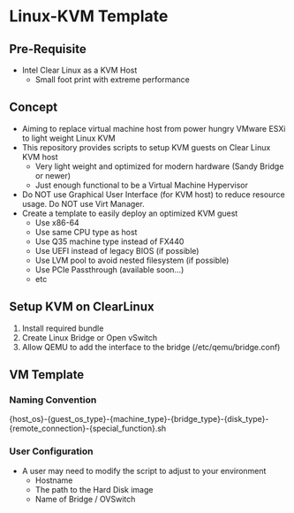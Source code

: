 # Linux-KVM Template

## Pre-Requisite
* Intel Clear Linux as a KVM Host
  * Small foot print with extreme performance

## Concept
* Aiming to replace virtual machine host from power hungry VMware ESXi to light weight Linux KVM
* This repository provides scripts to setup KVM guests on Clear Linux KVM host
  * Very light weight and optimized for modern hardware (Sandy Bridge or newer)
  * Just enough functional to be a Virtual Machine Hypervisor
* Do NOT use Graphical User Interface (for KVM host) to reduce resource usage. Do NOT use Virt Manager.
* Create a template to easily deploy an optimized KVM guest
  * Use x86-64
  * Use same CPU type as host
  * Use Q35 machine type instead of FX440
  * Use UEFI instead of legacy BIOS (if possible)
  * Use LVM pool to avoid nested filesystem (if possible)
  * Use PCIe Passthrough (available soon...)
  * etc

## Setup KVM on ClearLinux
1. Install required bundle
2. Create Linux Bridge or Open vSwitch
3. Allow QEMU to add the interface to the bridge (/etc/qemu/bridge.conf)

## VM Template
### Naming Convention
{host_os}-{guest_os_type}-{machine_type}-{bridge_type}-{disk_type}-{remote_connection}-{special_function}.sh

### User Configuration
* A user may need to modify the script to adjust to your environment
  * Hostname
  * The path to the Hard Disk image
  * Name of Bridge / OVSwitch

